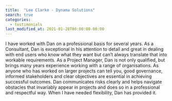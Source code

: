 ```yaml
---
title:  "Lee Clarke - Dynama Solutions"
search: true
categories: 
  - testimonials
last_modified_at: 2021-01-28T00:00:00-00:00
---
```


I have worked with Dan on a professional basis for several years.  As a Consultant, Dan is exceptional in his attention to detail and great in dealing with end users who know what they want but can’t always translate that into workable requirements.  As a Project Manager, Dan is not only qualified, but brings many years experience working with a range of organisations.  As anyone who has worked on larger projects can tell you, good governance, informed stakeholders and clear objectives are essential in achieving successful outcomes.  Dan communicates risks clearly and helps navigate obstacles that invariably appear in projects and does so in a professional and respectful way.  When I have needed flexibility, Dan has provided it.

